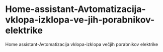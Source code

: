 # Home-assistant-Avtomatizacija-vklopa-izklopa-ve-jih-porabnikov-elektrike
Home assistant-Avtomatizacija vklopa-izklopa večjih porabnikov elektrike
